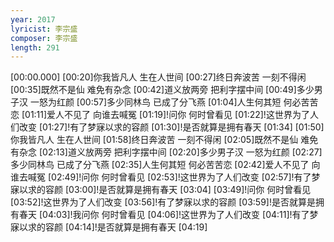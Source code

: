 ```yaml
---
year: 2017
lyricist: 李宗盛
composer: 李宗盛
length: 291
---
```

[00:00.000]
[00:20]你我皆凡人 生在人世间
[00:27]终日奔波苦 一刻不得闲
[00:35]既然不是仙 难免有杂念
[00:42]道义放两旁 把利字摆中间
[00:49]多少男子汉 一怒为红颜
[00:57]多少同林鸟 已成了分飞燕
[01:04]人生何其短 何必苦苦恋
[01:11]爱人不见了 向谁去喊冤
[01:19]!问你 何时曾看见
[01:22]!这世界为了人们改变
[01:27]!有了梦寐以求的容颜
[01:30]!是否就算是拥有春天
[01:34]
[01:50]你我皆凡人 生在人世间
[01:58]终日奔波苦 一刻不得闲
[02:05]既然不是仙 难免有杂念
[02:13]道义放两旁 把利字摆中间
[02:20]多少男子汉 一怒为红颜
[02:27]多少同林鸟 已成了分飞燕
[02:35]人生何其短 何必苦苦恋
[02:42]爱人不见了 向谁去喊冤
[02:49]!问你 何时曾看见
[02:53]!这世界为了人们改变
[02:57]!有了梦寐以求的容颜
[03:00]!是否就算是拥有春天
[03:04]
[03:49]!问你 何时曾看见
[03:52]!这世界为了人们改变
[03:56]!有了梦寐以求的容颜
[03:59]!是否就算是拥有春天
[04:03]!我问你 何时曾看见
[04:06]!这世界为了人们改变
[04:11]!有了梦寐以求的容颜
[04:14]!是否就算是拥有春天
[04:19]